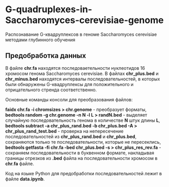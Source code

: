 # G-quadruplexes-in-Saccharomyces-cerevisiae-genome
Распознавание G-квадруплексов в геноме Saccharomyces cerevisiae методами глубинного обучения

## Предобработка данных
В файле **chr.fa** находятся последоваетельности нуклеотидов 16 хромосом генома Saccharomyces cerevisiae.
В файлах **chr_plus.bed** и **chr_minus.bed** находятся интервалы последовательностей, в которых были обнаружены G-квадруплексы для положительного и отрицательного стренда соответственно.

Основные команды консоли для преобразования файлов: 

**faidx chr.fa -i chromsizes > chr.genome** - преобразует форматы,
**bedtools random -g chr.genome -n N -l L > randN.bed** - выделяет случайную последовательность генома в количестве **N** штук длины **L**,
**bedtools subtract -a chr_plus_rand.bed -b chr_plus.bed -A > chr_plus_rand_test.bed** - проверка на непересечение последовательностей из **chr_plus_rand.bed** и **chr_plus.bed**, сохраняются только те последовательности, которые не пересеклись,
**bedtools getfasta -fi chr.fa -bed chr_plus.bed -s > chr_plus_res_rev.fa** - сохраняем последовательности в буквенном формате, накладывая границы отрезков из **.bed** файла на последовательности хромосом в **chr.fa** файле.

Код на языке Python для предобработки последовательностей лежит в файле **data.ipynb**.

